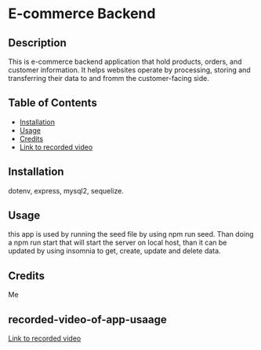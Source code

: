 # E-commerce Backend
  ## Description

  This is e-commerce backend application that hold products, orders, and customer information. It helps websites operate by processing, storing and transferring their data to and fromm the customer-facing side.
  
  ## Table of Contents
  
  - [Installation](#installation)
  - [Usage](#usage)
  - [Credits](#credits)
  - [Link to recorded video](#recorded-video-of-app-usage)


  ## Installation
  
  dotenv, express, mysql2, sequelize.
  
  ## Usage
  
  this app is used by running the seed file by using npm run seed. Than doing a npm run start that will start the server on local host, than it can be updated by using insomnia to get, create, update and delete data.
  
  ## Credits
  
  Me
 
 ## recorded-video-of-app-usaage

 [Link to recorded video](https://drive.google.com/file/d/1vKG87SzaA8DmpgJvbvsGftSzkq11FQ4G/view)

